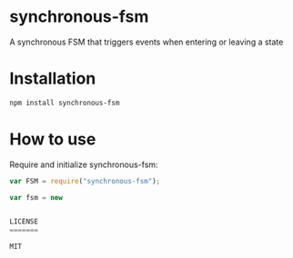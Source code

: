 synchronous-fsm
=============

A synchronous FSM that triggers events when entering or leaving a state

Installation
============

```bash
npm install synchronous-fsm
```

How to use
==========

Require and initialize synchronous-fsm:

```js
var FSM = require("synchronous-fsm");

var fsm = new 


LICENSE
=======

MIT
